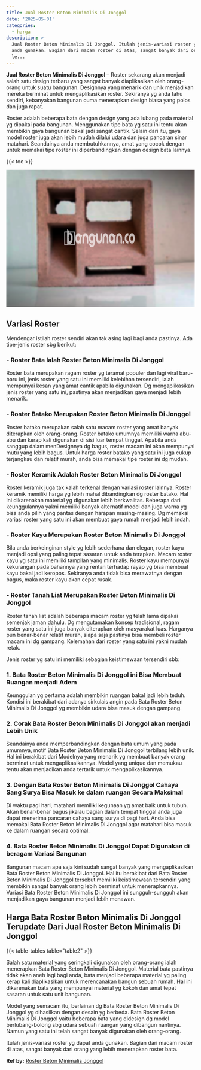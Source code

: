 ```yaml
---
title: Jual Roster Beton Minimalis Di Jonggol
date: '2025-05-01'
categories:
  - harga
description: >-
  Jual Roster Beton Minimalis Di Jonggol. Itulah jenis-variasi roster yg dapat
  anda gunakan. Bagian dari macam roster di atas, sangat banyak dari orang yang
  le...
---
```


**Jual Roster Beton Minimalis Di Jonggol** – Roster sekarang akan menjadi salah satu design terbaru yang sangat banyak diaplikasikan oleh orang-orang untuk suatu bangunan. Designnya yang menarik dan unik menjadikan mereka berminat untuk mengaplikasikan roster. Sekiranya yg anda tahu sendiri, kebanyakan bangunan cuma menerapkan design biasa yang polos dan juga rapat.

Roster adalah beberapa bata dengan design yang ada lubang pada material yg dipakai pada bangunan. Menggunakan tipe bata yg satu ini tentu akan membikin gaya bangunan bakal jadi sangat cantik. Selain dari itu, gaya model roster juga akan lebih mudah dilalui udara dan juga pancaran sinar matahari. Seandainya anda membutuhkannya, amat yang cocok dengan untuk memakai tipe roster ini diperbandingkan dengan design bata lainnya.

{{< toc >}}

![Jual Roster Beton Minimalis Di Jonggol](/images/bata-roster-minimalis-04.png)

## Variasi Roster

Mendengar istilah roster sendiri akan tak asing lagi bagi anda pastinya. Ada tipe-jenis roster sbg berikut:

### \- Roster Bata Ialah Roster Beton Minimalis Di Jonggol

Roster bata merupakan ragam roster yg teramat populer dan lagi viral baru-baru ini, jenis roster yang satu ini memiliki kelebihan tersendiri, ialah mempunyai kesan yang amat cantik apabila digunakan. Dg mengaplikasikan jenis roster yang satu ini, pastinya akan menjadikan gaya menjadi lebih menarik.

### \- Roster Batako Merupakan Roster Beton Minimalis Di Jonggol

Roster batako merupakan salah satu macam roster yang amat banyak diterapkan oleh orang-orang. Roster batako umumnya memiliki warna abu-abu dan kerap kali digunakan di sisi luar tempat tinggal. Apabila anda sanggup dalam menDesignnya dg bagus, roster macam ini akan mempunyai mutu yang lebih bagus. Untuk harga roster batako yang satu ini juga cukup terjangkau dan relatif murah, anda bisa memakai tipe roster ini dg mudah.

### \- Roster Keramik Adalah Roster Beton Minimalis Di Jonggol

Roster keramik juga tak kalah terkenal dengan variasi roster lainnya. Roster keramik memiliki harga yg lebih mahal dibandingkan dg roster batako. Hal ini dikarenakan material yg digunakan lebih berkwalitas. Beberapa dari keunggulannya yakni memiliki banyak alternatif model dan juga warna yg bisa anda pilih yang pantas dengan harapan masing-masing. Dg memakai variasi roster yang satu ini akan membuat gaya rumah menjadi lebih indah.

### \- Roster Kayu Merupakan Roster Beton Minimalis Di Jonggol

Bila anda berkeinginan style yg lebih sederhana dan elegan, roster kayu menjadi opsi yang paling tepat sasaran untuk anda terapkan. Macam roster kayu yg satu ini memiliki tampilan yang minimalis. Roster kayu mempunyai kekurangan pada bahannya yang rentan terhadap rayap yg bisa membuat kayu bakal jadi keropos. Sekiranya anda tidak bisa merawatnya dengan bagus, maka roster kayu akan cepat rusak.

### \- Roster Tanah Liat Merupakan Roster Beton Minimalis Di Jonggol

Roster tanah liat adalah beberapa macam roster yg telah lama dipakai semenjak jaman dahulu. Dg mengutamakan konsep tradisional, ragam roster yang satu ini juga banyak diterapkan oleh masyarakat luas. Harganya pun benar-benar relatif murah, siapa saja pastinya bisa membeli roster macam ini dg gampang. Kelemahan dari roster yang satu ini yakni mudah retak.

Jenis roster yg satu ini memiliki sebagian keistimewaan tersendiri sbb:

### 1\. Bata Roster Beton Minimalis Di Jonggol ini Bisa Membuat Ruangan menjadi Adem

Keunggulan yg pertama adalah membikin ruangan bakal jadi lebih teduh. Kondisi ini berakibat dari adanya sirkulais angin pada Bata Roster Beton Minimalis Di Jonggol yg membikin udara bisa masuk dengan gampang.

### 2\. Corak Bata Roster Beton Minimalis Di Jonggol akan menjadi Lebih Unik

Seandainya anda memperbandingkan dengan bata umum yang pada umumnya, motif Bata Roster Beton Minimalis Di Jonggol terbilang lebih unik. Hal ini berakibat dari Modelnya yang menarik yg membuat banyak orang berminat untuk mengaplikasikannya. Model yang unique dan memukau tentu akan menjadikan anda tertarik untuk mengaplikasikannya.

### 3\. Dengan Bata Roster Beton Minimalis Di Jonggol Cahaya Sang Surya Bisa Masuk ke dalam ruangan Secara Maksimal

Di waktu pagi hari, matahari memiliki kegunaan yg amat baik untuk tubuh. Akan benar-benar bagus jikalau bagian dalam tempat tinggal anda juga dapat menerima pancaran cahaya sang surya di pagi hari. Anda bisa memakai Bata Roster Beton Minimalis Di Jonggol agar matahari bisa masuk ke dalam ruangan secara optimal.

### 4\. Bata Roster Beton Minimalis Di Jonggol Dapat Digunakan di beragam Variasi Bangunan

Bangunan macam apa saja kini sudah sangat banyak yang mengaplikasikan Bata Roster Beton Minimalis Di Jonggol. Hal itu berakibat dari Bata Roster Beton Minimalis Di Jonggol tersebut memiliki keistimewaan tersendiri yang membikin sangat banyak orang lebih berminat untuk menerapkannya. Variasi Bata Roster Beton Minimalis Di Jonggol ini sungguh-sungguh akan menjadikan gaya bangunan menjadi lebih menawan.

## Harga Bata Roster Beton Minimalis Di Jonggol Terupdate Dari Jual Roster Beton Minimalis Di Jonggol

{{< table-tables table="table2" >}}

Salah satu material yang seringkali digunakan oleh orang-orang ialah menerapkan Bata Roster Beton Minimalis Di Jonggol. Material bata pastinya tidak akan aneh lagi bagi anda, bata menjadi beberapa material yg paling kerap kali diaplikasikan untuk merencanakan bangun sebuah rumah. Hal ini dikarenakan bata yang mempunyai material yg kokoh dan amat tepat sasaran untuk satu unit bangunan.

Model yang semacam itu, berlainan dg Bata Roster Beton Minimalis Di Jonggol yg dihasilkan dengan desain yg berbeda. Bata Roster Beton Minimalis Di Jonggol yaitu beberapa bata yang didesign dg model berlubang-bolong sbg udara sebuah ruangan yang dibangun nantinya. Namun yang satu ini telah sangat banyak digunakan oleh orang-orang.

Itulah jenis-variasi roster yg dapat anda gunakan. Bagian dari macam roster di atas, sangat banyak dari orang yang lebih menerapkan roster bata.

**Ref by:** [Roster Beton Minimalis Jonggol](https://id.wikipedia.org/wiki/Roster)
